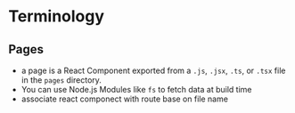 # Terminology

## Pages

- a page is a React Component exported from a `.js`, `.jsx`, `.ts`, or `.tsx` file in the `pages` directory.
- You can use Node.js Modules like `fs` to fetch data at build time
- associate react componect with route base on file name

